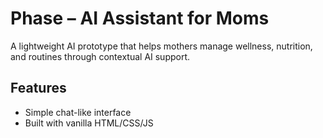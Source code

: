 # Phase – AI Assistant for Moms

A lightweight AI prototype that helps mothers manage wellness, nutrition, and routines through contextual AI support.

## Features
- Simple chat-like interface
- Built with vanilla HTML/CSS/JS
